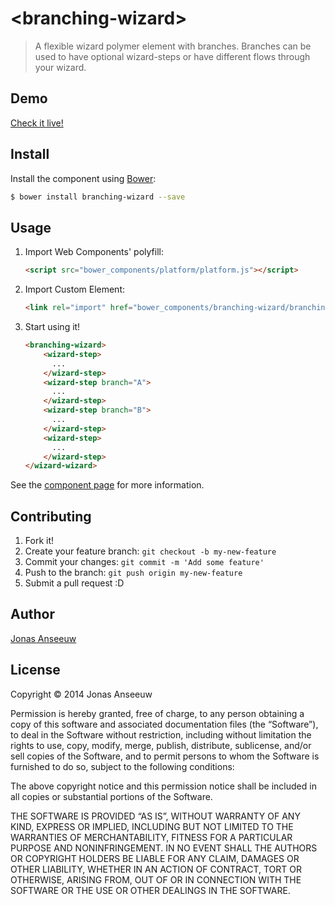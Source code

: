# &lt;branching-wizard&gt;

> A flexible wizard polymer element with branches. Branches can be used to have optional wizard-steps or have different flows through your wizard.

## Demo

[Check it live!](http://jns.me/branching-wizard/components/branching-wizard/demo.html)

## Install

Install the component using [Bower](http://bower.io/):

```sh
$ bower install branching-wizard --save
```

## Usage

1. Import Web Components' polyfill:

    ```html
    <script src="bower_components/platform/platform.js"></script>
    ```

2. Import Custom Element:

    ```html
    <link rel="import" href="bower_components/branching-wizard/branching-wizard.html">
    ```

3. Start using it!

    ```html
    <branching-wizard>
        <wizard-step>
          ...
        </wizard-step>
        <wizard-step branch="A">
          ...
        </wizard-step>
        <wizard-step branch="B">
          ...
        </wizard-step>
        <wizard-step>
          ...
        </wizard-step>
    </wizard-wizard>
    ```

See the [component page](http://jns.me/branching-wizard/components/branching-wizard/) for more information.

## Contributing

1. Fork it!
2. Create your feature branch: `git checkout -b my-new-feature`
3. Commit your changes: `git commit -m 'Add some feature'`
4. Push to the branch: `git push origin my-new-feature`
5. Submit a pull request :D

## Author

[Jonas Anseeuw](http://jns.me)

## License

Copyright © 2014 Jonas Anseeuw

Permission is hereby granted, free of charge, to any person obtaining a copy of this software and associated documentation files (the “Software”), to deal in the Software without restriction, including without limitation the rights to use, copy, modify, merge, publish, distribute, sublicense, and/or sell copies of the Software, and to permit persons to whom the Software is furnished to do so, subject to the following conditions:

The above copyright notice and this permission notice shall be included in all copies or substantial portions of the Software.

THE SOFTWARE IS PROVIDED “AS IS”, WITHOUT WARRANTY OF ANY KIND, EXPRESS OR IMPLIED, INCLUDING BUT NOT LIMITED TO THE WARRANTIES OF MERCHANTABILITY, FITNESS FOR A PARTICULAR PURPOSE AND NONINFRINGEMENT. IN NO EVENT SHALL THE AUTHORS OR COPYRIGHT HOLDERS BE LIABLE FOR ANY CLAIM, DAMAGES OR OTHER LIABILITY, WHETHER IN AN ACTION OF CONTRACT, TORT OR OTHERWISE, ARISING FROM, OUT OF OR IN CONNECTION WITH THE SOFTWARE OR THE USE OR OTHER DEALINGS IN THE SOFTWARE.

